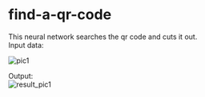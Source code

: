 # find-a-qr-code
This neural network searches the qr code and cuts it out.  
Input data:  
  
![pic1](https://user-images.githubusercontent.com/20659925/200118680-c27d43df-ec2a-44d2-80e2-6530ca0d30d8.jpg)  
  
Output:  
![result_pic1](https://user-images.githubusercontent.com/20659925/200118699-802ab549-87cd-4cdc-88f8-dd4e65bb1828.jpg)  
